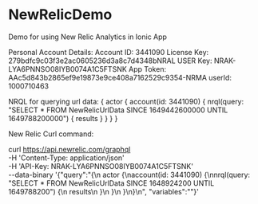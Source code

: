 # NewRelicDemo
Demo for using New Relic Analytics in Ionic App

Personal Account Details:
Account ID: 3441090
License Key: 279bdfc9c03f3e2ac0605236d3a8c7d4348bNRAL
USER Key: NRAK-LYA6PNNSO08IYB0074A1C5FTSNK
App Token: AAc5d843b2865ef9e19873e9ce408a7162529c9354-NRMA
userId: 1000710463

NRQL for querying url data:
{
  actor {
    account(id: 3441090) {
      nrql(query: "SELECT * FROM NewRelicUrlData SINCE 1649442600000 UNTIL 1649788200000") {
        results
      }
    }
  }
}


New Relic Curl command: 

curl https://api.newrelic.com/graphql \
  -H 'Content-Type: application/json' \
  -H 'API-Key: NRAK-LYA6PNNSO08IYB0074A1C5FTSNK' \
  --data-binary '{"query":"{\n  actor {\naccount(id: 3441090) {\nnrql(query: \"SELECT * FROM NewRelicUrlData SINCE 1648924200 UNTIL 1649788200\") {\n        results\n      }\n    }\n  }\n}\n", "variables":""}'
